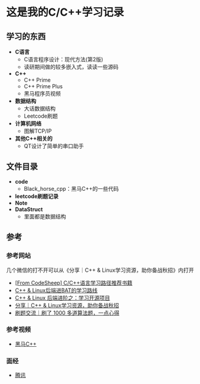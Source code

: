 # 这是我的C/C++学习记录
## 学习的东西
- **C语言**
  - C语言程序设计：现代方法(第2版)
  - 读研期间做的较多嵌入式，读读一些源码 
- **C++**
  - C++ Prime
  - C++ Prime Plus
  - 黑马程序员视频
- **数据结构**
  - 大话数据结构
  - Leetcode刷题
- **计算机网络**
  - 图解TCP/IP 
- **其他C++相关的**
  - QT设计了简单的串口助手 

## 文件目录
- **code**
  - Black_horse_cpp：黑马C++的一些代码
- **leetcode刷题记录**
- **Note**
- **DataStruct**
  - 里面都是数据结构 
## 参考
### 参考网站
几个微信的打不开可以从《分享｜C++ & Linux学习资源，助你备战秋招》内打开
- [[From CodeSheep] C/C++语言学习路径推荐书籍](https://zhuanlan.zhihu.com/p/109315658)
- [C++ & Linux后端进BAT的学习路线](https://mp.weixin.qq.com/s?__biz=MzkyMjIxMzIxNA==&mid=2247483878&idx=1&sn=41660c3f2567fa1cfb796ca8215f62ac&chksm=c1f68fd7f68106c196e7ccf1c60826434240e54c6a2b4530fc705dda7232d4bee513e7bce4fb&token=913998709&lang=zh_CN#rd)
- [C++ & Linux 后端进阶之：学习开源项目](https://mp.weixin.qq.com/s?__biz=MzkyMjIxMzIxNA==&mid=2247484113&idx=1&sn=84118e75d14fddee3c8715d1cf556860&chksm=c1f68ce0f68105f68afea2d7d6a643657dac403965f1109e319970c6a87c3d222ac9a15552ae&token=913998709&lang=zh_CN#rd)
- [分享｜C++ & Linux学习资源，助你备战秋招](https://leetcode-cn.com/circle/discuss/RfIvhZ/)
- [刷题交流｜刷了 1000 多道算法题，一点心得](https://leetcode-cn.com/circle/discuss/tmztTe/)

### 参考视频
- [黑马C++](https://www.bilibili.com/video/BV1et411b73Z)

### 面经
- [腾讯](https://leetcode-cn.com/circle/discuss/lSjULW/)